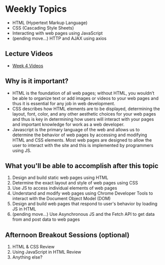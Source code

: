 # Weekly Topics

- HTML (Hypertext Markup Language)
- CSS (Cascading Style Sheets)
- Interacting with web pages using JavaScript
- (pending move...) HTTP and AJAX using axios

## Lecture Videos

- [Week 4 Videos](https://www.youtube.com/watch?v=yuDIObicXcQ&list=PLu0CiQ7bzwES1r0-taW9O0P-iNDOzEF4F)

## Why is it important?

- HTML is the foundation of all web pages; without HTML, you wouldn’t be able to organize text or add images or videos to your web pages and thus it is essential for any job in web development.
- CSS describes how HTML elements are to be displayed, determining the layout, font, color, and any other aesthetic choices for your web pages and thus is key in determining how users will interact with your pages and important knowledge for work as a web developer.
- Javascript is the primary language of the web and allows us to determine the behavior of web pages by accessing and modifying HTML and CSS elements. Most web pages are designed to allow the user to interact with the site and this is implemented by programmers using JS.

## What you'll be able to accomplish after this topic

1. Design and build static web pages using HTML
2. Determine the exact layout and style of web pages using CSS
3. Use JS to access individual elements of web pages
4. Understand and modify web pages using Chrome Developer Tools to interact with the Document Object Model (DOM)
5. Design and build web pages that respond to user's behavior by loading JS in HTML
6. (pending move...) Use Asynchronous JS and the Fetch API to get data from and post data to web pages

## Afternoon Breakout Sessions (optional)

1. HTML & CSS Review
2. Using JavaScript in HTML Review
3. Anything else?
